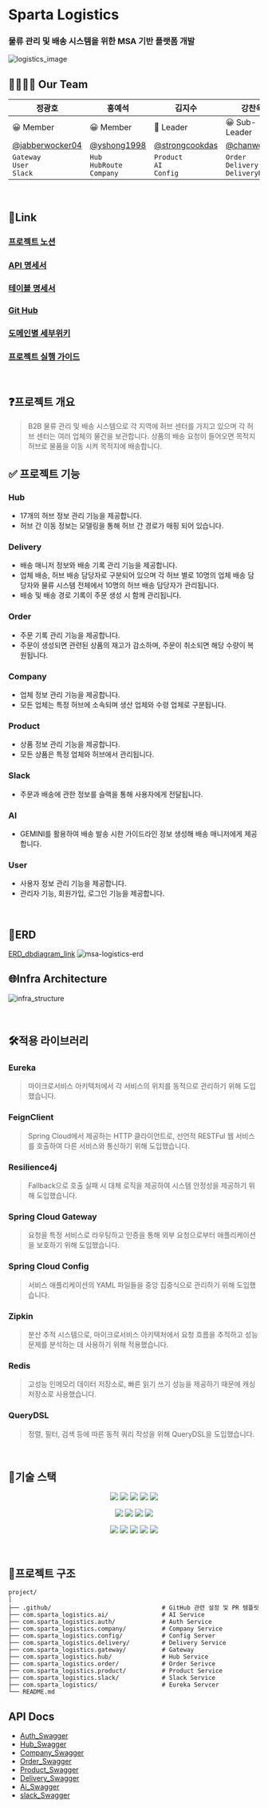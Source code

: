# Sparta Logistics
### 물류 관리 및 배송 시스템을 위한 MSA 기반 플랫폼 개발
![logistics_image](https://github.com/user-attachments/assets/e519016d-1666-4b7e-866a-d5f1a631423e)
<br>

## 👨‍👨‍👧‍👦 Our Team
| 정광호 | 홍예석 | 김지수 | 강찬욱 |
| --- | --- | --- | --- |
| 😀 Member | 😀 Member | 👾 Leader | 😀 Sub-Leader |
| [@jabberwocker04](https://github.com/jabberwocker04) | [@yshong1998](https://github.com/yshong1998) | [@strongcookdas](https://github.com/strongcookdas) | [@chanwookK](https://github.com/chanwookK) |
| `Gateway` </br> `User` </br> `Slack`| `Hub` </br> `HubRoute` </br> `Company` | `Product` </br> `AI` </br> `Config`|`Order`</br>`Delivery`</br>`DeliveryRoute`|
<br>

## 📎Link

### [프로젝트 노션](https://www.notion.so/7-88272b37206441d0a3b479469f2d4341?pvs=21)

### [API 명세서](https://www.notion.so/API-cfb5b37f6580488ebb1cac5903333a56?pvs=21)

### [테이블 명세서](https://www.notion.so/1488dd0b2d654f74a3527705f6f93c0f?pvs=21)

### [Git Hub](https://github.com/ch2-sparta-team-project)

### [도메인별 세부위키](https://github.com/ch2-sparta-team-project/ch2-sparta-logistics/wiki/Wiki-Page)

### [프로젝트 실행 가이드](https://github.com/ch2-sparta-team-project/ch2-sparta-logistics/wiki/Execution-Guide)
<br>

## ❓프로젝트 개요

>B2B 물류 관리 및 배송 시스템으로 각 지역에 허브 센터를 가지고 있으며 각 허브 센터는 여러 업체의 물건을 보관합니다.
상품의 배송 요청이 들어오면 목적지 허브로 물품을 이동 시켜 목적지에 배송합니다.
>

## ✅ 프로젝트 기능

### Hub

- 17개의 허브 정보 관리 기능을 제공합니다.
- 허브 간 이동 정보는 모델링을 통해 허브 간 경로가 매핑 되어 있습니다.

### Delivery
- 배송 매니저 정보와 배송 기록 관리 기능을 제공합니다.
- 업체 배송, 허브 배송 담당자로 구분되어 있으며 각 허브 별로 10명의 업체 배송 담당자와 물류 시스템 전체에서 10명의 허브 배송 담당자가 관리됩니다.
- 배송 및 배송 경로 기록이 주문 생성 시 함께 관리됩니다.

### Order
- 주문 기록 관리 기능을 제공합니다.
- 주문이 생성되면 관련된 상품의 재고가 감소하며, 주문이 취소되면 해당 수량이 복원됩니다.

### Company
- 업체 정보 관리 기능을 제공합니다.
- 모든 업체는 특정 허브에 소속되며 생산 업체와 수령 업체로 구분됩니다.

### Product
- 상품 정보 관리 기능을 제공합니다.
- 모든 상품은 특정 업체와 허브에서 관리됩니다.

### Slack

- 주문과 배송에 관한 정보를 슬랙을 통해 사용자에게 전달됩니다.

### AI
- GEMINI를 활용하여 배송 발송 시한 가이드라인 정보 생성해 배송 매니저에게 제공합니다.

### User
- 사용자 정보 관리 기능을 제공합니다.
- 관리자 기능, 회원가입, 로그인 기능을 제공합니다.

<br>

## 📁ERD
[ERD_dbdiagram_link](https://dbdiagram.io/d/ch2-sparta-logistics-v2-6760a660e763df1f002158ed)
![msa-logistics-erd](https://github.com/user-attachments/assets/1e2e7af3-81ab-4c35-9e35-5cc859767638)

## 🌐Infra Architecture
![infra_structure](https://github.com/user-attachments/assets/05b0b830-08a4-48a3-9932-5c4e14c1344c)

<br>

## 🛠️적용 라이브러리

### Eureka

> 마이크로서비스 아키텍처에서 각 서비스의 위치를 동적으로 관리하기 위해 도입했습니다.
>

### FeignClient

> Spring Cloud에서 제공하는 HTTP 클라이언트로, 선언적 RESTFul 웹 서비스를 호출하여 다른 서비스와 통신하기 위해 도입했습니다.
>

### Resilience4j

> Fallback으로 호출 실패 시 대체 로직을 제공하여 시스템 안정성을 제공하기 위해 도입했습니다.
>

### Spring Cloud Gateway

> 요청을 특정 서비스로 라우팅하고 인증을 통해 외부 요청으로부터 애플리케이션을 보호하기 위해 도입했습니다.
>

### Spring Cloud Config

> 서비스 애플리케이션의 YAML 파일들을 중앙 집중식으로 관리하기 위해 도입했습니다.
>

### Zipkin

> 분산 추적 시스템으로, 마이크로서비스 아키텍처에서 요청 흐름을 추적하고 성능 문제를 분석하는 데 사용하기 위해 적용했습니다.
>

### Redis

> 고성능 인메모리 데이터 저장소로, 빠른 읽기 쓰기 성능을 제공하기 때문에 캐싱 저장소로 사용했습니다.
>

### QueryDSL

> 정렬, 필터, 검색 등에 따른 동적 쿼리 작성을 위해 QueryDSL을 도입했습니다.
>
<br>

## 🧰기술 스택

<div align=center>

<img src="https://img.shields.io/badge/java-007396?style=for-the-badge&logo=java&logoColor=white"> <img src="https://img.shields.io/badge/Spring-6DB33F?style=for-the-badge&logo=spring&logoColor=white"/> <img src="https://img.shields.io/badge/SpringBoot-6DB33F?style=for-the-badge&logo=springboot&logoColor=white"/> <img src="https://img.shields.io/badge/SpringSecurity-6DB33F?style=for-the-badge&logo=SpringSecurity&logoColor=white"/> <img src="https://img.shields.io/badge/JSONWebToken-000000?style=for-the-badge&logo=JSONWebTokens&logoColor=white"/>

<img src="https://img.shields.io/badge/postgresql-4169E1?style=for-the-badge&logo=postgresql&logoColor=white"> <img src="https://img.shields.io/badge/Redis-DC382D?style=for-the-badge&logo=Redis&logoColor=white"/> <img src="https://img.shields.io/badge/Swagger-85EA2D?style=for-the-badge&logo=swagger&logoColor=black"/> <img src="https://img.shields.io/badge/Gradle-02303A?style=for-the-badge&logo=Gradle&logoColor=white"/>

<img src="https://img.shields.io/badge/IntelliJIDEA-000000?style=for-the-badge&logo=IntelliJIDEA&logoColor=white"/>  <img src="https://img.shields.io/badge/Postman-FF6C37?style=for-the-badge&logo=Postman&logoColor=white"/>  <img src="https://img.shields.io/badge/Notion-000000?style=for-the-badge&logo=Notion&logoColor=white"/> <img src="https://img.shields.io/badge/Slack-4A154B?style=for-the-badge&logo=slack&logoColor=white"/>  <img src="https://img.shields.io/badge/Figma-F24E1E?style=for-the-badge&logo=figma&logoColor=white"/>

</div>
<br>

## 🌲프로젝트 구조

```
project/
│
├── .github/                               # GitHub 관련 설정 및 PR 템플릿
├── com.sparta_logistics.ai/               # AI Service
├── com.sparta_logistics.auth/             # Auth Service
├── com.sparta_logistics.company/          # Company Service
├── com.sparta_logistics.config/           # Config Server
├── com.sparta_logistics.delivery/         # Delivery Service
├── com.sparta_logistics.gateway/          # Gateway
├── com.sparta_logistics.hub/              # Hub Service
├── com.sparta_logistics.order/            # Order Serivce
├── com.sparta_logistics.product/          # Product Service
├── com.sparta_logistics.slack/            # Slack Service
├── com.sparta_logistics/                  # Eureka Servcer
└── README.md                              

```

## API Docs
- [Auth_Swagger](http://localhost:19093/api/v1/auth/swagger-ui/index.html)
- [Hub_Swagger](http://localhost:19094/api/v1/hubs/swagger-ui/index.html)
- [Company_Swagger](http://localhost:19095/api/v1/companies/swagger-ui/index.html)
- [Order_Swagger](http://localhost:19096/api/v1/orders/swagger-ui/index.html)
- [Product_Swagger](http://localhost:19095/api/v1/products/swagger-ui/index.html)
- [Delivery_Swagger](http://localhost:19095/api/v1/deliveries/swagger-ui/index.html)
- [Ai_Swagger](http://localhost:19095/api/v1/ai/swagger-ui/index.html)
- [slack_Swagger](http://localhost:19095/api/v1/slack/swagger-ui/index.html)
